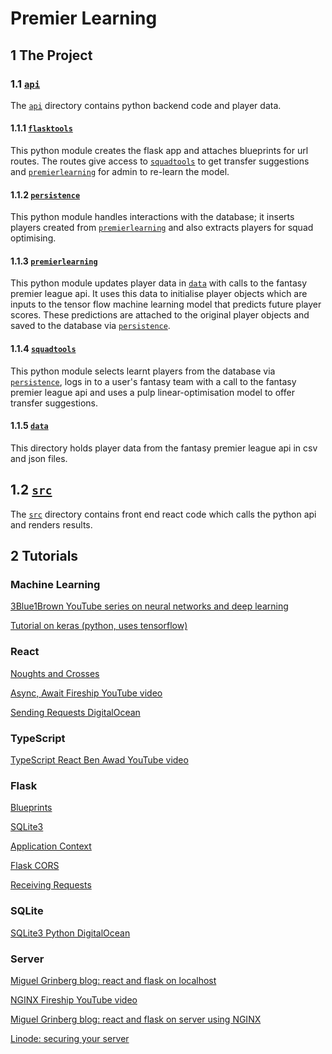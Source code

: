 # Premier Learning

## 1 The Project

### 1.1 [`api`](https://github.com/UnawareWolf/PremierLearning-React-Flask/tree/main/api)

The [`api`](https://github.com/UnawareWolf/PremierLearning-React-Flask/tree/main/api) directory contains python backend code and player data.

#### 1.1.1 [`flasktools`](https://github.com/UnawareWolf/PremierLearning-React-Flask/tree/main/api/flasktools)

This python module creates the flask app and attaches blueprints for url routes. The routes give access to [`squadtools`](https://github.com/UnawareWolf/PremierLearning-React-Flask/tree/main/api/squadtools) to get transfer suggestions and [`premierlearning`](https://github.com/UnawareWolf/PremierLearning-React-Flask/tree/main/api/premierlearning) for admin to re-learn the model.

#### 1.1.2 [`persistence`](https://github.com/UnawareWolf/PremierLearning-React-Flask/tree/main/api/persistence)

This python module handles interactions with the database; it inserts players created from [`premierlearning`](https://github.com/UnawareWolf/PremierLearning-React-Flask/tree/main/api/premierlearning) and also extracts players for squad optimising.

#### 1.1.3 [`premierlearning`](https://github.com/UnawareWolf/PremierLearning-React-Flask/tree/main/api/premierlearning)

This python module updates player data in [`data`](https://github.com/UnawareWolf/PremierLearning-React-Flask/tree/main/api/data) with calls to the fantasy premier league api. It uses this data to initialise player objects which are inputs to the tensor flow machine learning model that predicts future player scores. These predictions are attached to the original player objects and saved to the database via [`persistence`](https://github.com/UnawareWolf/PremierLearning-React-Flask/tree/main/api/persistence).

#### 1.1.4 [`squadtools`](https://github.com/UnawareWolf/PremierLearning-React-Flask/tree/main/api/squadtools)

This python module selects learnt players from the database via [`persistence`](https://github.com/UnawareWolf/PremierLearning-React-Flask/tree/main/api/persistence), logs in to a user's fantasy team with a call to the fantasy premier league api and uses a pulp linear-optimisation model to offer transfer suggestions.

#### 1.1.5 [`data`](https://github.com/UnawareWolf/PremierLearning-React-Flask/tree/main/api/data)

This directory holds player data from the fantasy premier league api in csv and json files.

## 1.2 [`src`](https://github.com/UnawareWolf/PremierLearning-React-Flask/tree/main/src)

The [`src`](https://github.com/UnawareWolf/PremierLearning-React-Flask/tree/main/src) directory contains front end react code which calls the python api and renders results.

## 2 Tutorials

### Machine Learning

[3Blue1Brown YouTube series on neural networks and deep learning](https://www.youtube.com/playlist?list=PLZHQObOWTQDNU6R1_67000Dx_ZCJB-3pi)

[Tutorial on keras (python, uses tensorflow)](https://machinelearningmastery.com/tutorial-first-neural-network-python-keras/)

### React

[Noughts and Crosses](https://reactjs.org/tutorial/tutorial.html)

[Async, Await Fireship YouTube video](https://www.youtube.com/watch?v=vn3tm0quoqE)

[Sending Requests DigitalOcean](https://www.digitalocean.com/community/tutorials/how-to-call-web-apis-with-the-useeffect-hook-in-react)

### TypeScript

[TypeScript React Ben Awad YouTube video](https://www.youtube.com/watch?v=Z5iWr6Srsj8)

### Flask

[Blueprints](https://flask.palletsprojects.com/en/1.1.x/blueprints/)

[SQLite3](https://flask.palletsprojects.com/en/1.1.x/patterns/sqlite3/)

[Application Context](https://flask.palletsprojects.com/en/1.1.x/appcontext/)

[Flask CORS](https://flask-cors.readthedocs.io/en/latest/)

[Receiving Requests](https://www.digitalocean.com/community/tutorials/processing-incoming-request-data-in-flask)

### SQLite

[SQLite3 Python DigitalOcean](https://www.digitalocean.com/community/tutorials/how-to-use-the-sqlite3-module-in-python-3)

### Server

[Miguel Grinberg blog: react and flask on localhost](https://blog.miguelgrinberg.com/post/how-to-create-a-react--flask-project)

[NGINX Fireship YouTube video](https://www.youtube.com/watch?v=JKxlsvZXG7c)

[Miguel Grinberg blog: react and flask on server using NGINX](https://blog.miguelgrinberg.com/post/how-to-deploy-a-react--flask-project)

[Linode: securing your server](https://www.linode.com/docs/guides/securing-your-server/)
